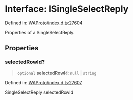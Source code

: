 # Interface: ISingleSelectReply

Defined in: [WAProto/index.d.ts:27604](https://github.com/Fokusdotid/bail/blob/8a30cf93a8ac726f06d1ad6578695812a8253e53/WAProto/index.d.ts#L27604)

Properties of a SingleSelectReply.

## Properties

### selectedRowId?

> `optional` **selectedRowId**: `null` \| `string`

Defined in: [WAProto/index.d.ts:27607](https://github.com/Fokusdotid/bail/blob/8a30cf93a8ac726f06d1ad6578695812a8253e53/WAProto/index.d.ts#L27607)

SingleSelectReply selectedRowId
